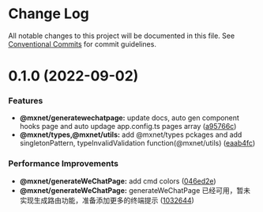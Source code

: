 # Change Log

All notable changes to this project will be documented in this file.
See [Conventional Commits](https://conventionalcommits.org) for commit guidelines.

# 0.1.0 (2022-09-02)


### Features

* **@mxnet/generatewechatpage:** update docs, auto gen component hooks page and auto updage app.config.ts pages array ([a95766c](https://gitee.com/cq_maixun_network/repo/commits/a95766c44b19144b15a179c763e7d7b6306fa872))
* **@mxnet/types,@mxnet/utils:** add @mxnet/types pckages and add singletonPattern, typeInvalidValidation function(@mxnet/utils) ([eaab4fc](https://gitee.com/cq_maixun_network/repo/commits/eaab4fc56de06d8195b4349d3da7b5e35bb3157d))


### Performance Improvements

* **@mxnet/generateWeChatPage\:** add cmd colors ([046ed2e](https://gitee.com/cq_maixun_network/repo/commits/046ed2e3a4655217433e27a965af698d2fadf6b9))
* **@mxnet/generateWeChatPage:** generateWeChatPage 已经可用，暂未实现生成路由功能，准备添加更多的终端提示 ([1032644](https://gitee.com/cq_maixun_network/repo/commits/1032644027b9c8e4f154a02df40ebfd360dca663))
